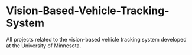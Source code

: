 # Vision-Based-Vehicle-Tracking-System
All projects related to the vision-based vehicle tracking system developed at the University of Minnesota.
